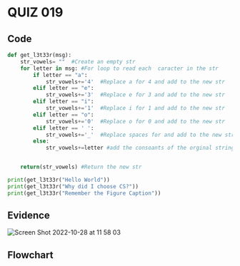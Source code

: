 # QUIZ 019
## Code
```.py
def get_l3t33r(msg):
    str_vowels= ""  #Create an empty str
    for letter in msg: #For loop to read each  caracter in the str
        if letter == "a":
            str_vowels+='4'  #Replace a for 4 and add to the new str
        elif letter == "e":
            str_vowels+='3'  #Replace e for 3 and add to the new str
        elif letter == "i":
            str_vowels+='1'  #Replace i for 1 and add to the new str
        elif letter == "o":
            str_vowels+='0'  #Replace o for 0 and add to the new str
        elif letter == ' ':
            str_vowels+='_'  #Replace spaces for and add to the new str
        else:
            str_vowels+=letter #add the consoants of the orginal string to the new str


    return(str_vowels) #Return the new str

print(get_l3t33r("Hello World"))
print(get_l3t33r("Why did I choose CS?"))
print(get_l3t33r("Remember the Figure Caption"))
```
## Evidence
![Screen Shot 2022-10-28 at 11 58 03](https://user-images.githubusercontent.com/111819437/198485354-76ec339e-d7dc-42e4-80ae-16f727e48b4c.png)

## Flowchart
